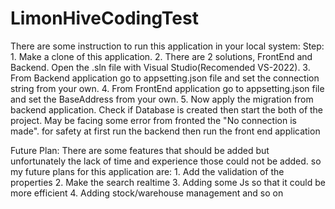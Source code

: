 # LimonHiveCodingTest


There are some instruction to run this application in your local system:
Step:
    1. Make a clone of this application.
    2. There are 2 solutions, FrontEnd and Backend. Open the .sln file with Visual Studio(Recomended VS-2022).
    3. From Backend application go to appsetting.json file and set the connection string from your own.
    4. From FrontEnd application go to appsetting.json file and set the BaseAddress from your own.
    5. Now apply the migration from backend application. Check if Database is created then start the both of the project. May be facing some error from fronted the "No connection is made". for safety at first run the backend then run the front end application


Future Plan: There are some features that should be added but unfortunately the lack of time and experience those could not be added. so my future plans for this application are:
        1. Add the validation of the properties
        2. Make the search realtime
        3. Adding some Js so that it could be more efficient
        4. Adding stock/warehouse management
        and so on


